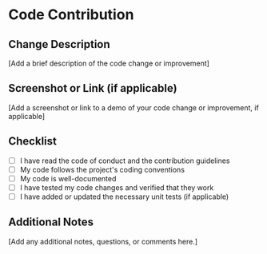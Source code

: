 # Code Contribution

## Change Description
[Add a brief description of the code change or improvement]

## Screenshot or Link (if applicable)
[Add a screenshot or link to a demo of your code change or improvement, if applicable]

## Checklist
- [ ] I have read the code of conduct and the contribution guidelines
- [ ] My code follows the project's coding conventions
- [ ] My code is well-documented
- [ ] I have tested my code changes and verified that they work
- [ ] I have added or updated the necessary unit tests (if applicable)

## Additional Notes
[Add any additional notes, questions, or comments here.]
